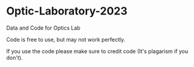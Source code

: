 # Optic-Laboratory-2023
Data and Code for Optics Lab

Code is free to use, but may not work perfectly. 

If you use the code please make sure to credit code (It's plagarism if you don't). 
